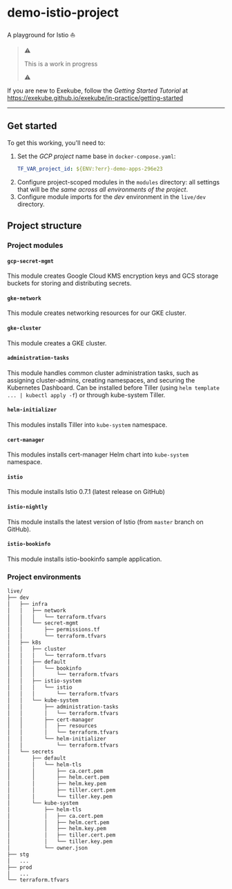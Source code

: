 # demo-istio-project

A playground for Istio ⛵️

> :warning:
>
> This is a work in progress
>
> :warning:

If you are new to Exekube, follow the *Getting Started Tutorial* at https://exekube.github.io/exekube/in-practice/getting-started

---

## Get started

To get this working, you'll need to:

1. Set the *GCP project* name base in `docker-compose.yaml`:
    ```yaml
    TF_VAR_project_id: ${ENV:?err}-demo-apps-296e23
    ```
2. Configure project-scoped modules in the `modules` directory: all settings that will be *the same across all environments of the project*.
3. Configure module imports for the *dev* environment in the `live/dev` directory.

## Project structure

### Project modules

#### `gcp-secret-mgmt`

This module creates Google Cloud KMS encryption keys and GCS storage buckets for storing and distributing secrets.

#### `gke-network`

This module creates networking resources for our GKE cluster.

#### `gke-cluster`

This module creates a GKE cluster.

#### `administration-tasks`

This module handles common cluster administration tasks, such as assigning cluster-admins, creating namespaces, and securing the Kubernetes Dashboard. Can be installed before Tiller (using `helm template ... | kubectl apply -f`) or through kube-system Tiller.

#### `helm-initializer`

This modules installs Tiller into `kube-system` namespace.

#### `cert-manager`

This modules installs cert-manager Helm chart into `kube-system` namespace.

#### `istio`

This module installs Istio 0.7.1 (latest release on GitHub)

#### `istio-nightly`

This module installs the latest version of Istio (from `master` branch on GitHub).

#### `istio-bookinfo`

This module installs istio-bookinfo sample application.

### Project environments

```sh
live/
├── dev
│   ├── infra
│   │   ├── network
│   │   │   └── terraform.tfvars
│   │   └── secret-mgmt
│   │       ├── permissions.tf
│   │       └── terraform.tfvars
│   ├── k8s
│   │   ├── cluster
│   │   │   └── terraform.tfvars
│   │   ├── default
│   │   │   └── bookinfo
│   │   │       └── terraform.tfvars
│   │   ├── istio-system
│   │   │   └── istio
│   │   │       └── terraform.tfvars
│   │   └── kube-system
│   │       ├── administration-tasks
│   │       │   └── terraform.tfvars
│   │       ├── cert-manager
│   │       │   ├── resources
│   │       │   └── terraform.tfvars
│   │       └── helm-initializer
│   │           └── terraform.tfvars
│   └── secrets
│       ├── default
│       │   └── helm-tls
│       │       ├── ca.cert.pem
│       │       ├── helm.cert.pem
│       │       ├── helm.key.pem
│       │       ├── tiller.cert.pem
│       │       └── tiller.key.pem
│       └── kube-system
│           ├── helm-tls
│           │   ├── ca.cert.pem
│           │   ├── helm.cert.pem
│           │   ├── helm.key.pem
│           │   ├── tiller.cert.pem
│           │   └── tiller.key.pem
│           └── owner.json
├── stg
│   ...
├── prod
│   ...
└── terraform.tfvars
```
